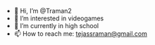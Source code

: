 - 👋 Hi, I’m @Traman2
- 👀 I’m interested in videogames
- 🌱 I’m currently in high school
- 📫 How to reach me: tejassraman@gmail.com

<!---
Traman2/Traman2 is a ✨ special ✨ repository because its `README.md` (this file) appears on your GitHub profile.
You can click the Preview link to take a look at your changes.
--->
